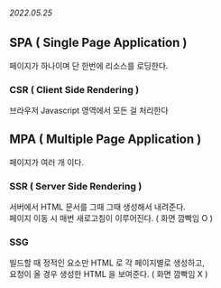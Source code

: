 ###### 2022.05.25


## SPA ( Single Page Application )
페이지가 하나이며 단 한번에 리소스를 로딩한다. 

### CSR ( Client Side Rendering )
브라우저 Javascript 영역에서 모든 걸 처리한다

## MPA ( Multiple Page Application )
페이지가 여러 개 이다.

### SSR ( Server Side Rendering )
서버에서 HTML 문서를 그때 그때 생성해서 내려준다.       
페이지 이동 시 매번 새로고침이 이루어진다. ( 화면 깜빡임 O )

### SSG
빌드할 때 정적인 요소만 HTML 로 각 페이지별로 생성하고,       
요청이 올 경우 생성한 HTML 을 보여준다. ( 화면 깜빡임 X )

